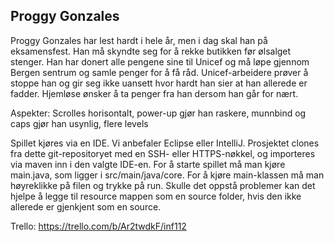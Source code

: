 ## Proggy Gonzales

Proggy Gonzales har lest hardt i hele år, men i dag skal han på eksamensfest. Han må skyndte seg for å rekke butikken før ølsalget stenger. Han har donert alle pengene sine til Unicef og må løpe gjennom Bergen sentrum og samle penger for å få råd. Unicef-arbeidere prøver å stoppe han og gir seg ikke uansett hvor hardt han sier at han allerede er fadder. Hjemløse ønsker å ta penger fra han dersom han går for nært.

Aspekter:
Scrolles horisontalt, power-up gjør han raskere, munnbind og caps gjør han usynlig, flere levels

Spillet kjøres via en IDE. Vi anbefaler Eclipse eller IntelliJ. Prosjektet clones fra dette git-repositoryet med en SSH- eller HTTPS-nøkkel, og importeres via maven inn i den valgte IDE-en. For å starte spillet må man kjøre main.java, som ligger i src/main/java/core. For å kjøre main-klassen må man høyreklikke på filen og trykke på run.
Skulle det oppstå problemer kan det hjelpe å legge til resource mappen som en source folder, hvis den ikke allerede er gjenkjent som en source.

Trello: https://trello.com/b/Ar2twdkF/inf112
